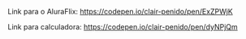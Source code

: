 Link para o AluraFlix:
https://codepen.io/clair-penido/pen/ExZPWjK

Link para calculadora:
https://codepen.io/clair-penido/pen/dyNPjQm
